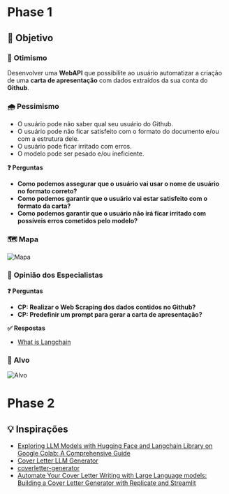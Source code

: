 # Phase 1

## 🎯 **Objetivo**

### 🌟 **Otimismo**
Desenvolver uma **WebAPI** que possibilite ao usuário automatizar a criação de uma **carta de apresentação** com dados extraídos da sua conta do **Github**.

### 🌧️ **Pessimismo**
- O usuário pode não saber qual seu usuário do Github.
- O usuário pode não ficar satisfeito com o formato do documento e/ou com a estrutura dele.
- O usuário pode ficar irritado com erros.
- O modelo pode ser pesado e/ou ineficiente.

**❓ Perguntas**
- **Como podemos assegurar que o usuário vai usar o nome de usuário no formato correto?**
- **Como podemos garantir que o usuário vai estar satisfeito com o formato da carta?**
- **Como podemos garantir que o usuário não irá ficar irritado com possíveis erros cometidos pelo modelo?**

### 🗺️ **Mapa**
![Mapa](https://github.com/user-attachments/assets/1d3f5ce2-60ba-40dd-9da4-e5cbc66b7c37)

### 🧠 **Opinião dos Especialistas**

**❓ Perguntas**
- **CP: Realizar o Web Scraping dos dados contidos no Github?**
- **CP: Predefinir um prompt para gerar a carta de apresentação?**

**✅ Respostas**
- [What is Langchain](https://www.reddit.com/r/LangChain/comments/12r5y1g/what_are_the_benefits_of_using_langchain_compared/?rdt=46174&onetap_auto=true&one_tap=true)

### 🎯 **Alvo**
![Alvo](https://github.com/user-attachments/assets/5912155b-3710-4387-a904-f09e12e777c1)

# Phase 2

## 💡 **Inspirações**
- [Exploring LLM Models with Hugging Face and Langchain Library on Google Colab: A Comprehensive Guide](https://medium.com/@givkashi/exploring-llm-models-with-hugging-face-and-langchain-library-on-google-colab-a-comprehensive-guide-4994e7ed5c06)
- [Cover Letter LLM Generator](https://github.com/DoubleGremlin181/cover-letter-llm)
- [coverletter-generator](https://github.com/jrpettus/coverletter-generator/tree/main)
- [Automate Your Cover Letter Writing with Large Language models: Building a Cover Letter Generator with Replicate and Streamlit](https://medium.com/@mohamedelkhames.boumaiza/automate-your-cover-letter-writing-with-large-language-models-building-a-cover-letter-generator-08a284905bab)
